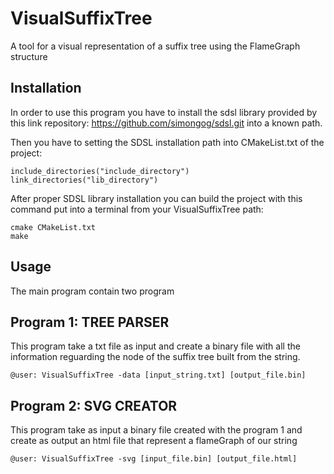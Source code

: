 # VisualSuffixTree
A tool for a visual representation of a suffix tree using the FlameGraph structure

Installation
------------
In order to use this program you have to install the sdsl library provided by this
link repository: https://github.com/simongog/sdsl.git into a known path.

Then you have to setting the SDSL installation path into CMakeList.txt of the project:

    include_directories("include_directory")
    link_directories("lib_directory")

After proper SDSL library installation you can build the project with this command
put into a terminal from your VisualSuffixTree path:

    cmake CMakeList.txt
    make

Usage
-----
The main program contain two program

Program 1: TREE PARSER
----------------------
This program take a txt file as input and create a binary file with all the information reguarding the node
of the suffix tree built from the string.

    @user: VisualSuffixTree -data [input_string.txt] [output_file.bin]

Program 2: SVG CREATOR
----------------------
This program take as input a binary file created with the program 1 and create as output
an html file that represent a flameGraph of our string

    @user: VisualSuffixTree -svg [input_file.bin] [output_file.html]
